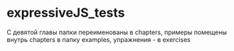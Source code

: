 # expressiveJS_tests
С девятой главы папки переименованы в chapters, примеры помещены внутрь chapters в папку examples,
упражнения - в exercises
